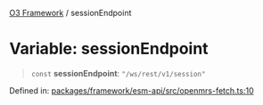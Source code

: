 [O3 Framework](../API.md) / sessionEndpoint

# Variable: sessionEndpoint

> `const` **sessionEndpoint**: `"/ws/rest/v1/session"`

Defined in: [packages/framework/esm-api/src/openmrs-fetch.ts:10](https://github.com/openmrs/openmrs-esm-core/blob/main/packages/framework/esm-api/src/openmrs-fetch.ts#L10)
